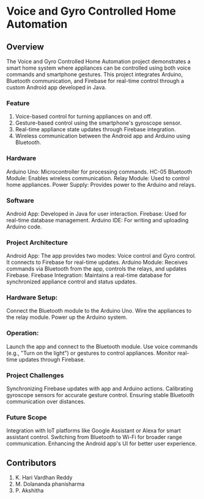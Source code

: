 # Voice and Gyro Controlled Home Automation
## Overview
The Voice and Gyro Controlled Home Automation project demonstrates a smart home system where appliances can be controlled using both voice commands and smartphone gestures. This project integrates Arduino, Bluetooth communication, and Firebase for real-time control through a custom Android app developed in Java.

### Feature
1. Voice-based control for turning appliances on and off.
2. Gesture-based control using the smartphone's gyroscope sensor.
3. Real-time appliance state updates through Firebase integration.
4. Wireless communication between the Android app and Arduino using Bluetooth.

### Hardware
Arduino Uno: Microcontroller for processing commands.
HC-05 Bluetooth Module: Enables wireless communication.
Relay Module: Used to control home appliances.
Power Supply: Provides power to the Arduino and relays.

### Software
Android App: Developed in Java for user interaction.
Firebase: Used for real-time database management.
Arduino IDE: For writing and uploading Arduino code.

### Project Architecture
Android App: The app provides two modes: Voice control and Gyro control. It connects to Firebase for real-time updates.
Arduino Module: Receives commands via Bluetooth from the app, controls the relays, and updates Firebase.
Firebase Integration: Maintains a real-time database for synchronized appliance control and status updates.

### Hardware Setup:

Connect the Bluetooth module to the Arduino Uno.
Wire the appliances to the relay module.
Power up the Arduino system.


### Operation:

Launch the app and connect to the Bluetooth module.
Use voice commands (e.g., "Turn on the light") or gestures to control appliances.
Monitor real-time updates through Firebase.

### Project Challenges
Synchronizing Firebase updates with app and Arduino actions.
Calibrating gyroscope sensors for accurate gesture control.
Ensuring stable Bluetooth communication over distances.

### Future Scope
Integration with IoT platforms like Google Assistant or Alexa for smart assistant control.
Switching from Bluetooth to Wi-Fi for broader range communication.
Enhancing the Android app's UI for better user experience.

## Contributors
1. K. Hari Vardhan Reddy
2. M. Dolananda phanisharma
3. P. Akshitha

